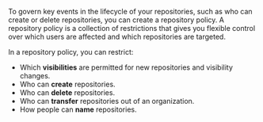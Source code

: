 To govern key events in the lifecycle of your repositories, such as who can create or delete repositories, you can create a repository policy. A repository policy is a collection of restrictions that gives you flexible control over which users are affected and which repositories are targeted.

In a repository policy, you can restrict:

* Which **visibilities** are permitted for new repositories and visibility changes.
* Who can **create** repositories.
* Who can **delete** repositories.
* Who can **transfer** repositories out of an organization.
* How people can **name** repositories.
